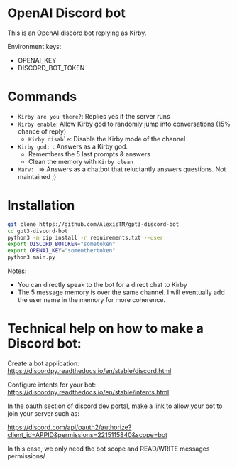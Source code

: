 OpenAI Discord bot
==================

This is an OpenAI discord bot replying as Kirby.

Environment keys:
- OPENAI_KEY
- DISCORD_BOT_TOKEN

Commands
=============

- `Kirby are you there?`: Replies yes if the server runs
- `Kirby enable`: Allow Kirby god to randomly jump into conversations (15% chance of reply)
    - `Kirby disable`: Disable the Kirby mode of the channel 
- `Kirby god: `: Answers as a Kirby god. 
    - Remembers the 5 last prompts & answers
    - Clean the memory with `Kirby clean`
- `Marv: ` => Answers as a chatbot that reluctantly answers questions. Not maintained ;)

Installation
==========

```bash
git clone https://github.com/AlexisTM/gpt3-discord-bot
cd gpt3-discord-bot
python3 -m pip install -r requirements.txt --user
export DISCORD_BOTOKEN="sometoken" 
export OPENAI_KEY="someothertoken"
python3 main.py
```

Notes: 
- You can directly speak to the bot for a direct chat to Kirby
- The 5 message memory is over the same channel. I will eventually add the user name in the memory for more coherence.


Technical help on how to make a Discord bot:
==================

Create a bot application: https://discordpy.readthedocs.io/en/stable/discord.html

Configure intents for your bot: https://discordpy.readthedocs.io/en/stable/intents.html

In the oauth section of discord dev portal, make a link to allow your bot to join your server such as:

https://discord.com/api/oauth2/authorize?client_id=APPID&permissions=2215115840&scope=bot

In this case, we only need the bot scope and READ/WRITE messages permissions/